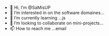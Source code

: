 - 👋 Hi, I’m @SaMisUP
- 👀 I’m interested in on the software domaines...
- 🌱 I’m currently learning ...js 
- 💞️ I’m looking to collaborate on mini-projects...
- 📫 How to reach me ...email

<!---
SaMisUP/SaMisUP is a ✨ special ✨ repository because its `README.md` (this file) appears on your GitHub profile.
You can click the Preview link to take a look at your changes.
--->
